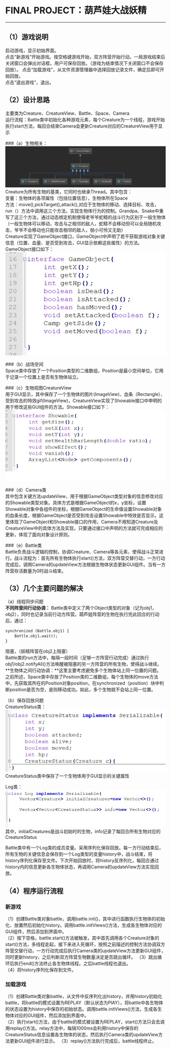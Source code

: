 # FINAL PROJECT：葫芦娃大战妖精
---
## （1）游戏说明
启动游戏，显示初始界面。  
点击“新游戏”开始游戏。按空格键游戏开始，双方阵营开始行动。一局游戏结束后关闭窗口会弹出对话框，用户可保存回放。（游戏为结束情况下关闭窗口不会保存回放）。
点击“加载游戏”，从文件资源管理器中选择回放记录文件，确定后即可开始回放。  
点击“退出游戏”，退出。  
## （2）设计思路
主要类为Creature、CreatureView、Battle、Space、Camera  
运行流程：Battle类中初始化各种游戏元素，每个Creature为一个线程，游戏开始执行start方法，每回合结束Camera会更新Creature对应的CreatureView用于显示

###（a）生物相关：  
![avatar](/images/1.png)
Creature为所有生物的基类，它同时也继承Thread。其中包含：  
变量：生物体的各项属性（包括位置信息），生物体所在Space  
方法：move(),pickTarget(),attack(),对应于生物体的移动、选择目标、攻击，run（）方法中调用这三个方法，实现生物体行为的控制。Grandpa、Snake中重写了这三个方法，通过动态绑定机制使得老爷爷蛇精的战斗行为区别于一般生物体（一般生物体可以移动，攻击与之相邻的敌人，蛇精不会移动但可以全局随机攻击，爷爷不会移动也只能攻击相邻的敌人，弱小可怜又无助）  
Creature实现了GameObject接口，GameObject中声明了若干获取游戏对象关键信息（位置、血量、是否受到攻击，GUI显示依赖这些属性）的方法。GameObject接口如下：  
![avatar](/images/GameObject.jpg)

###（b）战场空间  
Space类中存放了一个Position类型的二维数组，Position是最小空间单位，它用于记录一个位置上是否有生物体站立。

###（c）生物视图CreatureView  
用于GUI显示，其中保存了一个生物体的图片(ImageView)、血条（Rectangle）、受到攻击的特效gif(ImageView)，CreatureView实现了Showable接口中申明的用于修改这些GUI组件的方法。Showable接口如下：
![avatar](/images/showable.jpg)

###（d）Camera类  
其中包含关键方法updateView，用于根据GameObject类型对象的信息修改对应的Showable类型对象。具体方式是根据GameObject的x，y坐标，设置Showable对象中各组件的坐标，根据GameObject的生命值设置Showable对象的血条长度，根据GameObject是否受到攻击设置Showable中特效是否显示。这里体现了GameObject和Showable接口的作用，Camera不用知道Creature及CreatureView中的具体方法及实现，只要通过接口中声明的方法就可完成相应的更新，体现了面向对象设计原则。

###（e）Battle类  
Battle负责战斗逻辑的控制，协调Creature、Camera等各元素，使得战斗正常进行。战斗流程为：首先所有生物体执行start()方法，双方阵营交替行动，一方行动完成后，调用Camera的updateView方法根据生物体状态更新GUI组件。当有一方阵营存活数量为0时战斗结束。  
## （3）几个主要问题的解决
（a）线程同步问题  
**不同阵营间行动协调：** Battle类中定义了两个Object类型的对象（记为obj1，obj2），同时也记录当前行动方阵营。葫芦娃阵营的生物在执行完此回合的行动后，通过：  
```
synchronized (Battle.obj1) {
	Battle.obj1.wait();
}
```  
阻塞，（妖精阵营在obj2上阻塞）  
Battle类的run方法中，每隔一段时间（足够一方阵营行动完成）通过执行obj1/obj2.notifyAll()方法唤醒被阻塞的另一方阵营的所有生物，使得战斗继续。  
**生物体之间行动协调：**这里主要考虑避免多个生物体站上同一位置的问题。之前所述，Space类中存放了Position类的二维数组，每个生物体的move方法中，先获取其所在的Position对象position，在synchronized（position）块中判断position是否为空，是则移动成功。如此，多个生物就不会站上同一位置。  
  
（b）保存回放问题  
CreatureStatus类：  
![avatar](/images/CreatureStatus.jpg)  
CreatureStatus类中保存了一个生物体用于GUI显示的关键属性 
 
Log类：  
![avatar](/images/Log.jpg)  
其中，initialCreatures是战斗初始时的生物，info记录了每回合所有生物对应的CreatureStatus

Battle类中有一个Log类的成员变量。采用序列化保存回放。每一方行动结束后，所有生物的关键信息会保存到一个Log类型的变量history中，战斗结束，将history序列化保存至文件。下次开始回放时，将history反序列化，每回合通过history内的信息更新各生物体状态，再调用Camera的updateView方法实现回放。  

##  （4）程序运行流程  
### 新游戏  
（1）创建Battle类对象battle，调用battle.init()，其中进行函数执行生物体的初始化、放置然后初始化history。调用battle.initViews()方法，生成各生物体对应的GUI组件，然后添加到界面中。  
（2）按下空格，battle.start()方法被触发，其中首先调用各个Creature对象的start()方法，多线程走起，接下来进入死循环，按照之前描述的控制方法协调双方阵营交替行动，一方行动完成后执行Camera类的updateView方法更新GUI组件，同时更新history，之后判断双方阵营生物数量决定是否跳出循环。
（3）跳出循环后执行end()方法终止各生物体线程。之后battle线程也退出。  
（4）将history序列化保存到文件。
### 加载游戏
（1）创建Battle类对象battle，从文件中反序列化出history，并用history初始化battle，将battle的模式设置为REPLAY（默认状态为PlAY），将battle中各生物体的状态设置为history中保存的初始状态。调用battle.initViews()方法，生成各生物体对应的GUI组件，然后添加到界面中。  
（2）执行start()方法，由于battle的模式被设置为REPLAY，start()方法只会去调用replay()方法。relay方法中，每隔1000ms会利用history中保存的CreatureStatus信息设置各生物体的状态，然后执行Camera类的updateView方法更新GUI组件进行显示。
（3）replay()方法执行完成后，battle线程终止。

